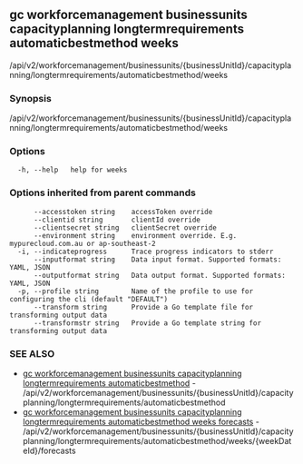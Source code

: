 ## gc workforcemanagement businessunits capacityplanning longtermrequirements automaticbestmethod weeks

/api/v2/workforcemanagement/businessunits/{businessUnitId}/capacityplanning/longtermrequirements/automaticbestmethod/weeks

### Synopsis

/api/v2/workforcemanagement/businessunits/{businessUnitId}/capacityplanning/longtermrequirements/automaticbestmethod/weeks

### Options

```
  -h, --help   help for weeks
```

### Options inherited from parent commands

```
      --accesstoken string    accessToken override
      --clientid string       clientId override
      --clientsecret string   clientSecret override
      --environment string    environment override. E.g. mypurecloud.com.au or ap-southeast-2
  -i, --indicateprogress      Trace progress indicators to stderr
      --inputformat string    Data input format. Supported formats: YAML, JSON
      --outputformat string   Data output format. Supported formats: YAML, JSON
  -p, --profile string        Name of the profile to use for configuring the cli (default "DEFAULT")
      --transform string      Provide a Go template file for transforming output data
      --transformstr string   Provide a Go template string for transforming output data
```

### SEE ALSO

* [gc workforcemanagement businessunits capacityplanning longtermrequirements automaticbestmethod](gc_workforcemanagement_businessunits_capacityplanning_longtermrequirements_automaticbestmethod.html)	 - /api/v2/workforcemanagement/businessunits/{businessUnitId}/capacityplanning/longtermrequirements/automaticbestmethod
* [gc workforcemanagement businessunits capacityplanning longtermrequirements automaticbestmethod weeks forecasts](gc_workforcemanagement_businessunits_capacityplanning_longtermrequirements_automaticbestmethod_weeks_forecasts.html)	 - /api/v2/workforcemanagement/businessunits/{businessUnitId}/capacityplanning/longtermrequirements/automaticbestmethod/weeks/{weekDateId}/forecasts


